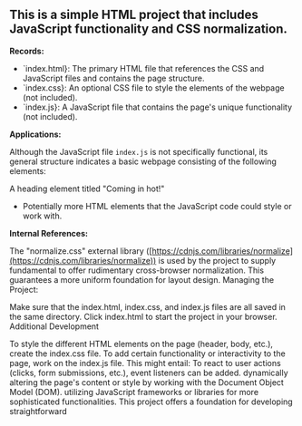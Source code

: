 ## This is a simple HTML project that includes JavaScript functionality and CSS normalization. 

**Records:**

- `index.html}: The primary HTML file that references the CSS and JavaScript files and contains the page structure.
- `index.css}: An optional CSS file to style the elements of the webpage (not included).
- `index.js}: A JavaScript file that contains the page's unique functionality (not included).

**Applications:**

Although the JavaScript file `index.js` is not specifically functional, its general structure indicates a basic webpage consisting of the following elements:

A heading element titled "Coming in hot!"
- Potentially more HTML elements that the JavaScript code could style or work with.

**Internal References:**

The "normalize.css" external library ([https://cdnjs.com/libraries/normalize](https://cdnjs.com/libraries/normalize)) is used by the project to supply fundamental to offer rudimentary cross-browser normalization. This guarantees a more uniform foundation for layout design.
Managing the Project:

Make sure that the index.html, index.css, and index.js files are all saved in the same directory.
Click index.html to start the project in your browser.
Additional Development

To style the different HTML elements on the page (header, body, etc.), create the index.css file.
To add certain functionality or interactivity to the page, work on the index.js file. This might entail:
To react to user actions (clicks, form submissions, etc.), event listeners can be added.
dynamically altering the page's content or style by working with the Document Object Model (DOM).
utilizing JavaScript frameworks or libraries for more sophisticated functionalities.
This project offers a foundation for developing straightforward
